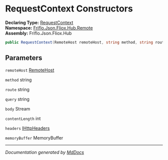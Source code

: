 ﻿<!--  
  <auto-generated>   
    The contents of this file were generated by a tool.  
    Changes to this file may be list if the file is regenerated  
  </auto-generated>   
-->

# RequestContext Constructors

**Declaring Type:** [RequestContext](../index.md)  
**Namespace:** [Friflo.Json.Fliox.Hub.Remote](../../index.md)  
**Assembly:** Friflo.Json.Fliox.Hub

```csharp
public RequestContext(RemoteHost remoteHost, string method, string route, string query, Stream body, int contentLength, IHttpHeaders headers, MemoryBuffer memoryBuffer);
```

## Parameters

`remoteHost`  [RemoteHost](../../RemoteHost/index.md)

`method`  string

`route`  string

`query`  string

`body`  Stream

`contentLength`  int

`headers`  [IHttpHeaders](../../IHttpHeaders/index.md)

`memoryBuffer`  MemoryBuffer

___

*Documentation generated by [MdDocs](https://github.com/ap0llo/mddocs)*

